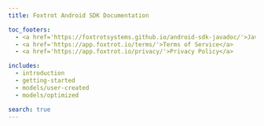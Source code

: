 ```yaml
---
title: Foxtrot Android SDK Documentation

toc_footers:
  - <a href='https://foxtrotsystems.github.io/android-sdk-javadoc/'>Javadoc</a>
  - <a href='https://app.foxtrot.io/terms/'>Terms of Service</a>
  - <a href='https://app.foxtrot.io/privacy/'>Privacy Policy</a>

includes:
  - introduction
  - getting-started
  - models/user-created
  - models/optimized

search: true
---
```

